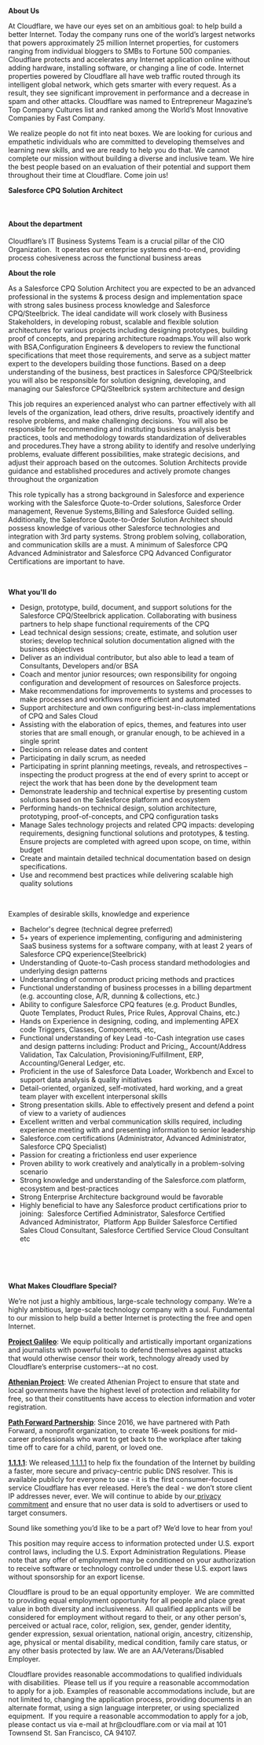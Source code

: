 <div class="content-intro">
	<div><strong>About Us</strong></div>
	<div>
		<p><span style="font-weight: 400;">At Cloudflare, we have our eyes set on an ambitious goal: to help build a better Internet. Today the company runs one of the world’s largest networks that powers approximately 25 million Internet properties, for customers ranging from individual bloggers to SMBs to Fortune 500 companies. Cloudflare protects and accelerates any Internet application online without adding hardware, installing software, or changing a line of code. Internet properties powered by Cloudflare all have web traffic routed through its intelligent global network, which gets smarter with every request. As a result, they see significant improvement in performance and a decrease in spam and other attacks. Cloudflare was named to Entrepreneur Magazine’s Top Company Cultures list and ranked among the World’s Most Innovative Companies by Fast Company.</span><span style="font-weight: 400;">&nbsp;</span></p>
		<p><span style="font-weight: 400;">We realize people do not fit into neat boxes. We are looking for curious and empathetic individuals who are committed to developing themselves and learning new skills, and we are ready to help you do that. We cannot complete our mission without building a diverse and inclusive team. We hire the best people based on an evaluation of their potential and support them throughout their time at Cloudflare. Come join us!&nbsp;</span></p>
	</div>
</div>
<p><strong>Salesforce CPQ Solution Architect</strong></p>
<p>&nbsp;</p>
<h4><strong>About the department</strong></h4>
<p><span style="font-weight: 400;">Cloudflare’s IT Business Systems Team is a crucial pillar of the CIO Organization.&nbsp; It operates our enterprise systems end-to-end, providing process cohesiveness across the functional business areas</span></p>
<p><strong>About the role</strong></p>
<p><span style="font-weight: 400;">As a Salesforce CPQ Solution Architect you are expected to be an advanced professional in the systems &amp; process design and implementation space with strong sales business process knowledge and Salesforce CPQ/Steelbrick. </span><span style="font-weight: 400;">The ideal candidate will work closely with Business Stakeholders, in developing robust, scalable and flexible solution architectures for various projects including designing prototypes, building proof of concepts, and preparing architecture roadmaps.</span><span style="font-weight: 400;">You will also work with BSA,Configuration Engineers &amp; developers to review the functional specifications that meet those requirements, and serve as a subject matter expert to the developers building those functions. Based on a deep understanding of the business, best practices in Salesforce CPQ/Steelbrick you will also be responsible for solution designing, developing, and managing our Salesforce CPQ/Steelbrick system architecture and design</span></p>
<p><span style="font-weight: 400;">This job requires an experienced analyst who can partner effectively with all levels of the organization, lead others, drive results, proactively identify and resolve problems, and make challenging decisions.&nbsp; You will also be responsible for recommending and instituting business analysis best practices, tools and methodology towards standardization of deliverables and procedures.They have a strong ability to identify and resolve underlying problems, evaluate different possibilities, make strategic decisions, and adjust their approach based on the outcomes. Solution Architects provide guidance and established procedures and actively promote changes throughout the organization</span></p>
<p><span style="font-weight: 400;">This role typically has a strong background in Salesforce and experience working with the Salesforce Quote-to-Order solutions, Salesforce Order management, Revenue Systems,Billing and Salesforce Guided selling. Additionally, the Salesforce Quote-to-Order Solution Architect should possess knowledge of various other Salesforce technologies and integration with 3rd party systems. Strong problem solving, collaboration, and communication skills are a must. A minimum of Salesforce CPQ Advanced Administrator and Salesforce CPQ Advanced Configurator Certifications are important to have.</span></p>
<p>&nbsp;</p>
<p><strong>What you'll do</strong></p>
<ul>
	<li style="font-weight: 400;"><span style="font-weight: 400;">Design, prototype, build, document, and support solutions for the Salesforce CPQ/</span><span style="font-weight: 400;">Steelbrick</span><span style="font-weight: 400;"> application. Collaborating with business partners to help shape functional requirements of the CPQ</span></li>
	<li style="font-weight: 400;"><span style="font-weight: 400;">Lead technical design sessions; create, estimate, and solution user stories; develop technical solution documentation aligned with the business objectives</span></li>
	<li style="font-weight: 400;"><span style="font-weight: 400;">Deliver as an individual contributor, but also able to lead a team of Consultants, Developers and/or BSA&nbsp;</span></li>
	<li style="font-weight: 400;"><span style="font-weight: 400;">Coach and mentor junior resources; own responsibility for ongoing configuration and development of resources on Salesforce projects.</span></li>
	<li style="font-weight: 400;"><span style="font-weight: 400;">Make recommendations for improvements to systems and processes to make processes and workflows more efficient and automated</span></li>
	<li style="font-weight: 400;"><span style="font-weight: 400;">Support architecture and own configuring best-in-class implementations of CPQ and Sales Cloud</span></li>
	<li style="font-weight: 400;"><span style="font-weight: 400;">Assisting with the elaboration of epics, themes, and features into user stories that are small enough, or granular enough, to be achieved in a single sprint</span></li>
	<li style="font-weight: 400;"><span style="font-weight: 400;">Decisions on release dates and content</span></li>
	<li style="font-weight: 400;"><span style="font-weight: 400;">Participating in daily scrum, as needed</span></li>
	<li style="font-weight: 400;"><span style="font-weight: 400;">Participating in sprint planning meetings, reveals, and retrospectives – inspecting the product progress at the end of every sprint to accept or reject the work that has been done by the development team</span></li>
	<li style="font-weight: 400;"><span style="font-weight: 400;">Demonstrate leadership and technical expertise by presenting custom solutions based on the Salesforce platform and ecosystem</span></li>
	<li style="font-weight: 400;"><span style="font-weight: 400;">Performing hands-on technical design, solution architecture, prototyping, proof-of-concepts, and CPQ configuration tasks</span></li>
	<li style="font-weight: 400;"><span style="font-weight: 400;">Manage Sales technology projects and related CPQ impacts: developing requirements, designing functional solutions and prototypes, &amp; testing. Ensure projects are completed with agreed upon scope, on time, within budget</span></li>
	<li style="font-weight: 400;"><span style="font-weight: 400;">Create and maintain detailed technical documentation based on design specifications.</span></li>
	<li style="font-weight: 400;"><span style="font-weight: 400;">Use and recommend best practices while delivering scalable high quality solutions</span></li>
</ul>
<p>&nbsp;</p>
<p><span style="font-weight: 400;">Examples of desirable skills, knowledge and experience</span></p>
<ul>
	<li style="font-weight: 400;"><span style="font-weight: 400;">Bachelor's degree (technical degree preferred)</span></li>
	<li style="font-weight: 400;"><span style="font-weight: 400;">5+ years of experience implementing, configuring and administering SaaS business systems for a software company, with at least 2 years of Salesforce CPQ experience(Steelbrick)</span></li>
	<li style="font-weight: 400;"><span style="font-weight: 400;">Understanding of Quote-to-Cash process standard methodologies and underlying design patterns</span></li>
	<li style="font-weight: 400;"><span style="font-weight: 400;">Understanding of common product pricing methods and practices</span></li>
	<li style="font-weight: 400;"><span style="font-weight: 400;">Functional understanding of business processes in a billing department (e.g. accounting close, A/R, dunning &amp; collections, etc.)</span></li>
	<li style="font-weight: 400;"><span style="font-weight: 400;">Ability to configure Salesforce CPQ features (e.g. Product Bundles, Quote Templates, Product Rules, Price Rules, Approval Chains, etc.)</span></li>
	<li style="font-weight: 400;"><span style="font-weight: 400;">Hands on Experience in designing, coding, and implementing APEX code Triggers, Classes, Components, etc,</span></li>
	<li style="font-weight: 400;"><span style="font-weight: 400;">Functional understanding of key Lead -to-Cash integration use cases and design patterns including: Product and Pricing,, Account/Address Validation, Tax Calculation, Provisioning/Fulfillment, ERP, Accounting/General Ledger, etc.</span></li>
	<li style="font-weight: 400;"><span style="font-weight: 400;">Proficient in the use of Salesforce Data Loader, Workbench and Excel to support data analysis &amp; quality initiatives</span></li>
	<li style="font-weight: 400;"><span style="font-weight: 400;">Detail-oriented, organized, self-motivated, hard working, and a great team player with excellent interpersonal skills</span></li>
	<li style="font-weight: 400;"><span style="font-weight: 400;">Strong presentation skills. Able to effectively present and defend a point of view to a variety of audiences</span></li>
	<li style="font-weight: 400;"><span style="font-weight: 400;">Excellent written and verbal communication skills required, including experience meeting with and presenting information to senior leadership</span></li>
	<li style="font-weight: 400;"><span style="font-weight: 400;">Salesforce.com certifications (Administrator, Advanced Administrator, Salesforce CPQ Specialist)</span></li>
	<li style="font-weight: 400;"><span style="font-weight: 400;">Passion for creating a frictionless end user experience</span></li>
	<li style="font-weight: 400;"><span style="font-weight: 400;">Proven ability to work creatively and analytically in a problem-solving scenario</span></li>
	<li style="font-weight: 400;"><span style="font-weight: 400;">Strong knowledge and understanding of the Salesforce.com platform, ecosystem and best-practices</span></li>
	<li style="font-weight: 400;"><span style="font-weight: 400;">Strong Enterprise Architecture background would be favorable</span></li>
	<li style="font-weight: 400;"><span style="font-weight: 400;">Highly beneficial to have any Salesforce product certifications prior to joining:&nbsp; Salesforce Certified Administrator, Salesforce Certified Advanced Administrator,&nbsp; Platform App Builder Salesforce Certified Sales Cloud Consultant, Salesforce Certified Service Cloud Consultant etc</span></li>
</ul>
<p><br><br><br></p>
<div class="content-conclusion">
	<p><strong>What Makes Cloudflare Special?</strong></p>
	<p><span style="font-weight: 400;">We’re not just a highly ambitious, large-scale technology company. We’re a highly ambitious, large-scale technology company with a soul. Fundamental to our mission to help build a better Internet is protecting the free and open Internet.</span></p>
	<p><a href="https://blog.cloudflare.com/protecting-free-expression-online/"><strong>Project Galileo</strong></a><span style="font-weight: 400;">: We equip politically and artistically important organizations and journalists with powerful tools to defend themselves against attacks that would otherwise censor their work, technology already used by Cloudflare’s enterprise customers--at no cost.</span></p>
	<p><strong><a href="https://www.cloudflare.com/athenian/">Athenian Project</a></strong><span style="font-weight: 400;">: We created Athenian Project to ensure that state and local governments have the highest level of protection and reliability for free, so that their constituents have access to election information and voter registration.</span></p>
	<p><a href="https://blog.cloudflare.com/tag/path-forward/"><strong>Path Forward Partnership</strong></a><span style="font-weight: 400;">: Since 2016, we have partnered with Path Forward, a nonprofit organization, to create 16-week positions for mid-career professionals who want to get back to the workplace after taking time off to care for a child, parent, or loved one.</span></p>
	<p><a href="https://1.1.1.1/"><strong>1.1.1.1</strong></a><span style="font-weight: 400;">: We released</span><a href="https://1.1.1.1/"> <span style="font-weight: 400;">1.1.1.1</span></a><span style="font-weight: 400;"> to help fix the foundation of the Internet by building a faster, more secure and privacy-centric public DNS resolver. This is available publicly for everyone to use - it is the first consumer-focused service Cloudflare has ever released. Here’s the deal - we don’t store client IP addresses never, ever. We will continue to abide by our</span><a href="https://developers.cloudflare.com/1.1.1.1/privacy/public-dns-resolver"> privacy commitment</a><span style="font-weight: 400;"> and ensure that no user data is sold to advertisers or used to target consumers.</span></p>
	<p><span style="font-weight: 400;">Sound like something you’d like to be a part of? We’d love to hear from you!</span></p>
	<p><span style="font-weight: 400;">This position may require access to information protected under U.S. export control laws, including the U.S. Export Administration Regulations. Please note that any offer of employment may be conditioned on your authorization to receive software or technology controlled under these U.S. export laws without sponsorship for an export license.</span></p>
	<p><span style="font-weight: 400;">Cloudflare is proud to be an equal opportunity employer. &nbsp;We are committed to providing equal employment opportunity for all people and place great value in both diversity and inclusiveness. &nbsp;All qualified applicants will be considered for employment without regard to their, or any other person's, perceived or actual</span> <span style="font-weight: 400;">race, color, religion, sex, gender, gender identity, gender expression, sexual orientation, national origin, ancestry, citizenship, age, physical or mental disability, medical condition, family care status, or any other basis protected by law. </span><span style="font-weight: 400;">We are an AA/Veterans/Disabled Employer.</span></p>
	<p><span style="font-weight: 400;">Cloudflare provides reasonable accommodations to qualified individuals with disabilities. &nbsp;Please tell us if you require a reasonable accommodation to apply for a job. Examples of reasonable accommodations include, but are not limited to, changing the application process, providing documents in an alternate format, using a sign language interpreter, or using specialized equipment. &nbsp;If you require a reasonable accommodation to apply for a job, please contact us via e-mail at </span><span style="font-weight: 400;">hr@cloudflare.com</span><span style="font-weight: 400;"> or via mail at 101 Townsend St. San Francisco, CA 94107.</span></p>
</div>